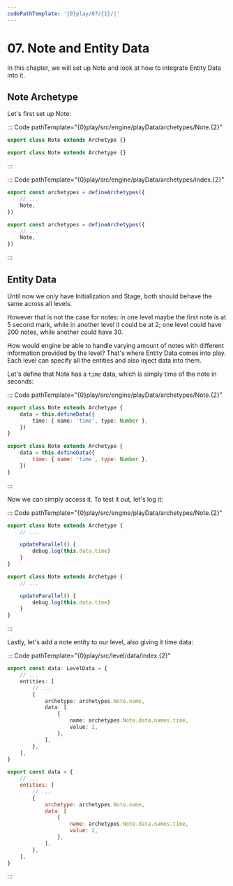 ```yaml
---
codePathTemplate: '{0}play/07/{1}/|'
---
```


# 07. Note and Entity Data

In this chapter, we will set up Note and look at how to integrate Entity Data into it.

## Note Archetype

Let's first set up Note:

::: Code pathTemplate="{0}play/src/engine/playData/archetypes/Note.{2}"

```ts
export class Note extends Archetype {}
```

```js
export class Note extends Archetype {}
```

:::

::: Code pathTemplate="{0}play/src/engine/playData/archetypes/index.{2}"

```ts
export const archetypes = defineArchetypes({
    // ...
    Note,
})
```

```js
export const archetypes = defineArchetypes({
    // ...
    Note,
})
```

:::

## Entity Data

Until now we only have Initialization and Stage, both should behave the same across all levels.

However that is not the case for notes: in one level maybe the first note is at 5 second mark, while in another level it could be at 2; one level could have 200 notes, while another could have 30.

How would engine be able to handle varying amount of notes with different information provided by the level? That's where Entity Data comes into play. Each level can specify all the entities and also inject data into them.

Let's define that Note has a `time` data, which is simply time of the note in seconds:

::: Code pathTemplate="{0}play/src/engine/playData/archetypes/Note.{2}"

```ts
export class Note extends Archetype {
    data = this.defineData({
        time: { name: 'time', type: Number },
    })
}
```

```js
export class Note extends Archetype {
    data = this.defineData({
        time: { name: 'time', type: Number },
    })
}
```

:::

Now we can simply access it. To test it out, let's log it:

::: Code pathTemplate="{0}play/src/engine/playData/archetypes/Note.{2}"

```ts
export class Note extends Archetype {
    // ...

    updateParallel() {
        debug.log(this.data.time)
    }
}
```

```js
export class Note extends Archetype {
    // ...

    updateParallel() {
        debug.log(this.data.time)
    }
}
```

:::

Lastly, let's add a note entity to our level, also giving it time data:

::: Code pathTemplate="{0}play/src/level/data/index.{2}"

```ts
export const data: LevelData = {
    // ...
    entities: [
        // ...
        {
            archetype: archetypes.Note.name,
            data: [
                {
                    name: archetypes.Note.data.names.time,
                    value: 2,
                },
            ],
        },
    ],
}
```

```js
export const data = {
    // ...
    entities: [
        // ...
        {
            archetype: archetypes.Note.name,
            data: [
                {
                    name: archetypes.Note.data.names.time,
                    value: 2,
                },
            ],
        },
    ],
}
```

:::
